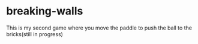 # breaking-walls
This is my second game where you move the paddle to push the ball to the bricks(still in progress)
